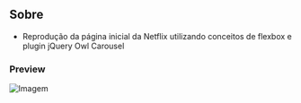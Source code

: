 ## Sobre
* Reprodução da página inicial da Netflix utilizando conceitos de flexbox e plugin jQuery Owl Carousel 

### Preview
![Imagem](https://github.com/4L1C3-R4BB1T/digital-innovation-one/raw/main/_assets/netflix.png)
